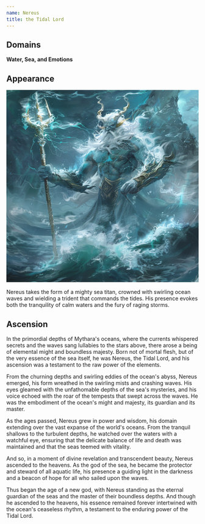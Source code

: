 ```yaml
---
name: Nereus
title: the Tidal Lord
---
```


## Domains
**Water, Sea, and Emotions**

## Appearance 

![Nereus, the Tidal Lord](../images/narwhalofwar_Nereus_the_Tidal_Lord_takes_the_form_of_a_mighty_s_63a00c4e-afbd-4eb7-b0ff-a44b15288532.png)

Nereus takes the form of a mighty sea titan, crowned with swirling ocean waves and wielding a trident that commands the tides. His presence evokes both the tranquility of calm waters and the fury of raging storms.


## Ascension
  
In the primordial depths of Mythara's oceans, where the currents whispered secrets and the waves sang lullabies to the stars above, there arose a being of elemental might and boundless majesty. Born not of mortal flesh, but of the very essence of the sea itself, he was Nereus, the Tidal Lord, and his ascension was a testament to the raw power of the elements.

From the churning depths and swirling eddies of the ocean's abyss, Nereus emerged, his form wreathed in the swirling mists and crashing waves. His eyes gleamed with the unfathomable depths of the sea's mysteries, and his voice echoed with the roar of the tempests that swept across the waves. He was the embodiment of the ocean's might and majesty, its guardian and its master.

As the ages passed, Nereus grew in power and wisdom, his domain extending over the vast expanse of the world's oceans. From the tranquil shallows to the turbulent depths, he watched over the waters with a watchful eye, ensuring that the delicate balance of life and death was maintained and that the seas teemed with vitality.

And so, in a moment of divine revelation and transcendent beauty, Nereus ascended to the heavens. As the god of the sea, he became the protector and steward of all aquatic life, his presence a guiding light in the darkness and a beacon of hope for all who sailed upon the waves.

Thus began the age of a new god, with Nereus standing as the eternal guardian of the seas and the master of their boundless depths. And though he ascended to the heavens, his essence remained forever intertwined with the ocean's ceaseless rhythm, a testament to the enduring power of the Tidal Lord.